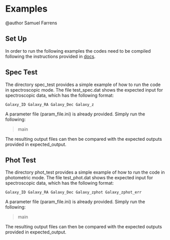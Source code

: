Examples
==================

@author Samuel Farrens

Set Up
-

In order to run the following examples the codes need to be compiled
following the instructions provided in [docs](../docs/readme.md).

Spec Test
------------

The directory spec\_test provides a simple example of how to run the
code in spectroscopic mode. The file test\_spec.dat shows the expected
input for spectroscopic data, which has the following format:

`Galaxy_ID Galaxy_RA Galaxy_Dec Galaxy_z`

A parameter file (param_file.ini) is already provided. Simply run the following:

> main

The resulting output files can then be compared with the expected
outputs provided in expected_output.

Phot Test
------------

The directory phot\_test provides a simple example of how to run the
code in photometric mode. The file test\_phot.dat shows the expected
input for spectroscopic data, which has the following format:

`Galaxy_ID Galaxy_RA Galaxy_Dec Galaxy_zphot Galaxy_zphot_err`

A parameter file (param_file.ini) is already provided. Simply run the following:

> main

The resulting output files can then be compared with the expected
outputs provided in expected_output.
